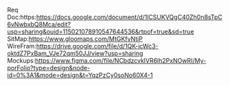 Req Doc:https:https://docs.google.com/document/d/1lCSUKVQgC40Zh0n8sTpC6vNwbxbQ8Mca/edit?usp=sharing&ouid=115021078910547644536&rtpof=true&sd=true<br>
SitMap:https://www.gloomaps.com/MtGKfvNtiP<br>
WireFram:https://drive.google.com/file/d/1QK-icWc3-oktdZ7PxBam_VJe72qm50JJ/view?usp=sharing<br>
Mockups:https://www.figma.com/file/NCbdzcvklVR6lh2PxNOwRI/My-porFolio?type=design&node-id=0%3A1&mode=design&t=YqzPzCy0soNo60X4-1
